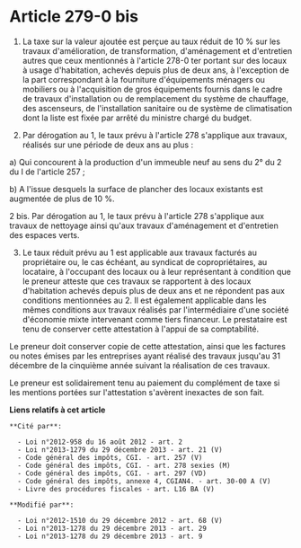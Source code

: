 # Article 279-0 bis

1. La taxe sur la valeur ajoutée est perçue au taux réduit de 10 % sur les travaux d'amélioration, de transformation,
d'aménagement et d'entretien autres que ceux mentionnés à l'article 278-0 ter portant sur des locaux à usage d'habitation,
achevés depuis plus de deux ans, à l'exception de la part correspondant à la fourniture d'équipements ménagers ou mobiliers
ou à l'acquisition de gros équipements fournis dans le cadre de travaux d'installation ou de remplacement du système de
chauffage, des ascenseurs, de l'installation sanitaire ou de système de climatisation dont la liste est fixée par arrêté du
ministre chargé du budget.

2. Par dérogation au 1, le taux prévu à l'article 278 s'applique aux travaux, réalisés sur une période de deux ans au plus :

a) Qui concourent à la production d'un immeuble neuf au sens du 2° du 2 du I de l'article 257 ;

b) A l'issue desquels la surface de plancher des locaux existants est augmentée de plus de 10 %.

2 bis. Par dérogation au 1, le taux prévu à l'article 278 s'applique aux travaux de nettoyage ainsi qu'aux travaux
d'aménagement et d'entretien des espaces verts.

3. Le taux réduit prévu au 1 est applicable aux travaux facturés au propriétaire ou, le cas échéant, au syndicat de
copropriétaires, au locataire, à l'occupant des locaux ou à leur représentant à condition que le preneur atteste que ces
travaux se rapportent à des locaux d'habitation achevés depuis plus de deux ans et ne répondent pas aux conditions
mentionnées au 2. Il est également applicable dans les mêmes conditions aux travaux réalisés par l'intermédiaire d'une
société d'économie mixte intervenant comme tiers financeur. Le prestataire est tenu de conserver cette attestation à l'appui
de sa comptabilité.

Le preneur doit conserver copie de cette attestation, ainsi que les factures ou notes émises par les entreprises ayant
réalisé des travaux jusqu'au 31 décembre de la cinquième année suivant la réalisation de ces travaux.

Le preneur est solidairement tenu au paiement du complément de taxe si les mentions portées sur l'attestation s'avèrent
inexactes de son fait.

**Liens relatifs à cet article**

	**Cité par**:

	  - Loi n°2012-958 du 16 août 2012 - art. 2
	  - Loi n°2013-1279 du 29 décembre 2013 - art. 21 (V)
	  - Code général des impôts, CGI. - art. 257 (V)
	  - Code général des impôts, CGI. - art. 278 sexies (M)
	  - Code général des impôts, CGI. - art. 297 (VD)
	  - Code général des impôts, annexe 4, CGIAN4. - art. 30-00 A (V)
	  - Livre des procédures fiscales - art. L16 BA (V)

	**Modifié par**:

	  - Loi n°2012-1510 du 29 décembre 2012 - art. 68 (V)
	  - Loi n°2013-1278 du 29 décembre 2013 - art. 29
	  - Loi n°2013-1278 du 29 décembre 2013 - art. 9
